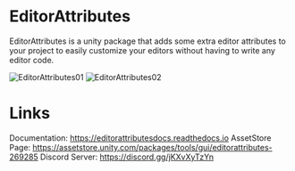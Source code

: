 # EditorAttributes
EditorAttributes is a unity package that adds some extra editor attributes to your project to easily customize your editors without having to write any editor code.

![EditorAttributes01](https://github.com/v0lt13/EditorAttributes/assets/83181883/17bffcbe-344b-44c8-ac9a-b5cadfda4525)
![EditorAttributes02](https://github.com/v0lt13/EditorAttributes/assets/83181883/7202b6e7-4249-4cbb-8125-4eea6757be36)

# Links
Documentation: https://editorattributesdocs.readthedocs.io
AssetStore Page: https://assetstore.unity.com/packages/tools/gui/editorattributes-269285
Discord Server: https://discord.gg/jKXvXyTzYn
